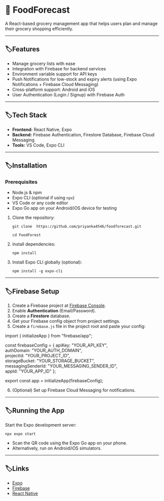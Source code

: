 # 🛒 FoodForecast
A React-based grocery management app that helps users plan and manage their grocery shopping efficiently.

---
## 🏷️Features

- Manage grocery lists with ease
- Integration with Firebase for backend services
- Environment variable support for API keys
- Push Notifications for low-stock and expiry alerts (using Expo Notifications + Firebase Cloud Messaging)
- Cross-platform support: Android and iOS
- User Authentication (Login / Signup) with Firebase Auth
  
 ---
 ## 🏷️Tech Stack

- **Frontend:** React Native, Expo
- **Backend:** Firebase Authentication, Firestore Database, Firebase Cloud Messaging
- **Tools:** VS Code, Expo CLI

---

## 🏷️Installation

### Prerequisites

- Node.js & npm
- Expo CLI (optional if using `npx`)
- VS Code or any code editor
- Expo Go app on your Android/iOS device for testing


1. Clone the repository:
   ```
   git clone  https://github.com/priyanka4546/foodforecast.git
   
   cd FoodForest 
   ```
2. Install dependencies:
   ```
   npm install
   ```
3. Install Expo CLI globally (optional):
   ```
   npm install -g expo-cli
   ```

---

## 🏷️Firebase Setup

1. Create a Firebase project at [Firebase Console](https://console.firebase.google.com/).
2. Enable **Authentication** (Email/Password).
3. Create a **Firestore** database.
4. Get your Firebase config object from project settings.
5. Create a `firebase.js` file in the project root and paste your config:

import { initializeApp } from "firebase/app";

const firebaseConfig = {
apiKey: "YOUR_API_KEY",  
authDomain: "YOUR_AUTH_DOMAIN",   
projectId: "YOUR_PROJECT_ID",  
storageBucket: "YOUR_STORAGE_BUCKET",  
messagingSenderId: "YOUR_MESSAGING_SENDER_ID",  
appId: "YOUR_APP_ID"
};

export const app = initializeApp(firebaseConfig);

6. (Optional) Set up Firebase Cloud Messaging for notifications.

---

## 🏷️Running the App

Start the Expo development server:

```
npx expo start
```

- Scan the QR code using the Expo Go app on your phone.
- Alternatively, run on Android/iOS simulators.

---
## 🏷️Links
- [Expo](https://expo.dev/)
- [Firebase](https://firebase.google.com/)
- [React Native](https://reactnative.dev/)







